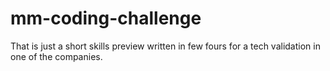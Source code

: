 # mm-coding-challenge
That is just a short skills preview written in few fours for a tech validation in one of the companies.

